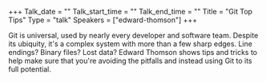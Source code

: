 +++
Talk_date = ""
Talk_start_time = ""
Talk_end_time = ""
Title = "Git Top Tips"
Type = "talk"
Speakers = ["edward-thomson"]
+++

Git is universal, used by nearly every developer and software team. Despite its
ubiquity, it's a complex system with more than a few sharp edges. Line endings?
Binary files? Lost data? Edward Thomson shows tips and tricks to help make sure
that you're avoiding the pitfalls and instead using Git to its full potential.

